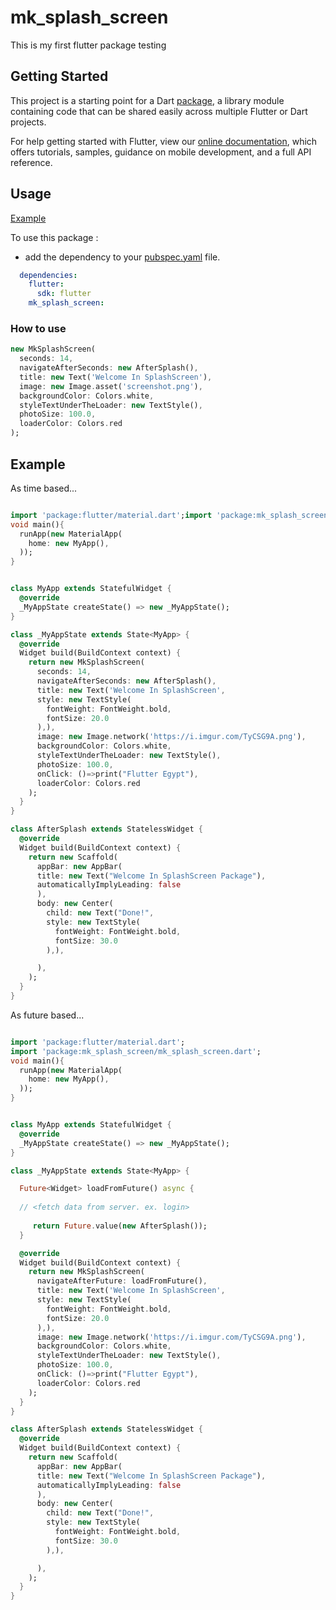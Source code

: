 # mk_splash_screen

This is my first flutter package testing

## Getting Started

This project is a starting point for a Dart
[package](https://flutter.dev/developing-packages/),
a library module containing code that can be shared easily across
multiple Flutter or Dart projects.

For help getting started with Flutter, view our 
[online documentation](https://flutter.dev/docs), which offers tutorials, 
samples, guidance on mobile development, and a full API reference.

## Usage

[Example](https://github.com/KarimMohamed2005/SplashScreenFlutterPackage/blob/master/example/example.dart)

To use this package :

* add the dependency to your [pubspec.yaml](https://github.com/KarimMohamed2005/SplashScreenFlutterPackage/blob/master/pubspec.yaml) file.

```yaml
  dependencies:
    flutter:
      sdk: flutter
    mk_splash_screen:
```

### How to use


``` dart
new MkSplashScreen(
  seconds: 14,
  navigateAfterSeconds: new AfterSplash(),
  title: new Text('Welcome In SplashScreen'),
  image: new Image.asset('screenshot.png'),
  backgroundColor: Colors.white,
  styleTextUnderTheLoader: new TextStyle(),
  photoSize: 100.0,
  loaderColor: Colors.red
);
```

## Example

As time based...

``` dart

import 'package:flutter/material.dart';import 'package:mk_splash_screen/mk_splash_screen.dart';
void main(){
  runApp(new MaterialApp(
    home: new MyApp(),
  ));
}


class MyApp extends StatefulWidget {
  @override
  _MyAppState createState() => new _MyAppState();
}

class _MyAppState extends State<MyApp> {
  @override
  Widget build(BuildContext context) {
    return new MkSplashScreen(
      seconds: 14,
      navigateAfterSeconds: new AfterSplash(),
      title: new Text('Welcome In SplashScreen',
      style: new TextStyle(
        fontWeight: FontWeight.bold,
        fontSize: 20.0
      ),),
      image: new Image.network('https://i.imgur.com/TyCSG9A.png'),
      backgroundColor: Colors.white,
      styleTextUnderTheLoader: new TextStyle(),
      photoSize: 100.0,
      onClick: ()=>print("Flutter Egypt"),
      loaderColor: Colors.red
    );
  }
}

class AfterSplash extends StatelessWidget {
  @override
  Widget build(BuildContext context) {
    return new Scaffold(
      appBar: new AppBar(
      title: new Text("Welcome In SplashScreen Package"),
      automaticallyImplyLeading: false
      ),
      body: new Center(
        child: new Text("Done!",
        style: new TextStyle(
          fontWeight: FontWeight.bold,
          fontSize: 30.0
        ),),

      ),
    );
  }
}
```

As future based...

``` dart

import 'package:flutter/material.dart';
import 'package:mk_splash_screen/mk_splash_screen.dart';
void main(){
  runApp(new MaterialApp(
    home: new MyApp(),
  ));
}


class MyApp extends StatefulWidget {
  @override
  _MyAppState createState() => new _MyAppState();
}

class _MyAppState extends State<MyApp> {

  Future<Widget> loadFromFuture() async {
  
  // <fetch data from server. ex. login>
  
     return Future.value(new AfterSplash());
  }

  @override
  Widget build(BuildContext context) {
    return new MkSplashScreen(
      navigateAfterFuture: loadFromFuture(),
      title: new Text('Welcome In SplashScreen',
      style: new TextStyle(
        fontWeight: FontWeight.bold,
        fontSize: 20.0
      ),),
      image: new Image.network('https://i.imgur.com/TyCSG9A.png'),
      backgroundColor: Colors.white,
      styleTextUnderTheLoader: new TextStyle(),
      photoSize: 100.0,
      onClick: ()=>print("Flutter Egypt"),
      loaderColor: Colors.red
    );
  }
}

class AfterSplash extends StatelessWidget {
  @override
  Widget build(BuildContext context) {
    return new Scaffold(
      appBar: new AppBar(
      title: new Text("Welcome In SplashScreen Package"),
      automaticallyImplyLeading: false
      ),
      body: new Center(
        child: new Text("Done!",
        style: new TextStyle(
          fontWeight: FontWeight.bold,
          fontSize: 30.0
        ),),

      ),
    );
  }
}
```
